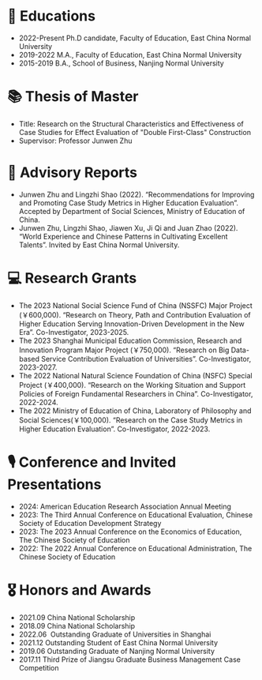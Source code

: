 
# 📖 Educations
- 2022-Present     Ph.D candidate, Faculty of Education, East China Normal University
- 2019-2022       M.A., Faculty of Education, East China Normal University
- 2015-2019       B.A., School of Business, Nanjing Normal University 

# 📚 Thesis of Master
- Title: Research on the Structural Characteristics and Effectiveness of Case Studies for Effect Evaluation of "Double First-Class" Construction
- Supervisor: Professor Junwen Zhu


# 💬 Advisory Reports
- Junwen Zhu and Lingzhi Shao (2022). “Recommendations for Improving and Promoting Case Study Metrics in Higher Education Evaluation”. Accepted by Department of Social Sciences, Ministry of Education of China.
- Junwen Zhu, Lingzhi Shao, Jiawen Xu, Ji Qi and Juan Zhao (2022). “World Experience and Chinese Patterns in Cultivating Excellent Talents”. Invited by East China Normal University.


# 💻 Research Grants
- The 2023 National Social Science Fund of China (NSSFC) Major Project (￥600,000). “Research on Theory, Path and Contribution Evaluation of Higher Education Serving Innovation-Driven Development in the New Era”. Co-Investigator, 2023-2025.
- The 2023 Shanghai Municipal Education Commission, Research and Innovation Program Major Project (￥750,000). “Research on Big Data-based Service Contribution Evaluation of Universities”. Co-Investigator, 2023-2027.
- The 2022 National Natural Science Foundation of China (NSFC) Special Project (￥400,000). “Research on the Working Situation and Support Policies of Foreign Fundamental Researchers in China”. Co-Investigator, 2022-2024.
- The 2022 Ministry of Education of China, Laboratory of Philosophy and Social Sciences(￥100,000). “Research on the Case Study Metrics in Higher Education Evaluation”. Co-Investigator, 2022-2023. 



#  🎙 Conference and Invited Presentations
- 2024: American Education Research Association Annual Meeting
- 2023: The Third Annual Conference on Educational Evaluation, Chinese Society of Education Development Strategy
- 2023: The 2023 Annual Conference on the Economics of Education, The Chinese Society of Education
- 2022: The 2022 Annual Conference on Educational Administration, The Chinese Society of Education


# 🎖 Honors and Awards
- 2021.09  China National Scholarship
- 2018.09  China National Scholarship
- 2022.06  Outstanding Graduate of Universities in Shanghai
- 2021.12  Outstanding Student of East China Normal University
- 2019.06  Outstanding Graduate of Nanjing Normal University
- 2017.11 Third Prize of Jiangsu Graduate Business Management Case Competition 
